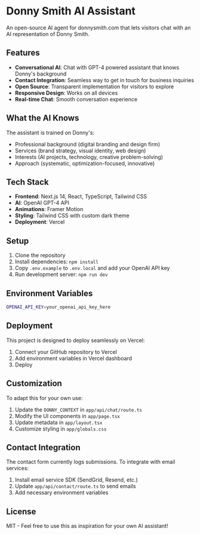 # Donny Smith AI Assistant

An open-source AI agent for donnysmith.com that lets visitors chat with an AI representation of Donny Smith.

## Features

- **Conversational AI**: Chat with GPT-4 powered assistant that knows Donny's background
- **Contact Integration**: Seamless way to get in touch for business inquiries
- **Open Source**: Transparent implementation for visitors to explore
- **Responsive Design**: Works on all devices
- **Real-time Chat**: Smooth conversation experience

## What the AI Knows

The assistant is trained on Donny's:
- Professional background (digital branding and design firm)
- Services (brand strategy, visual identity, web design)
- Interests (AI projects, technology, creative problem-solving)
- Approach (systematic, optimization-focused, innovative)

## Tech Stack

- **Frontend**: Next.js 14, React, TypeScript, Tailwind CSS
- **AI**: OpenAI GPT-4 API
- **Animations**: Framer Motion
- **Styling**: Tailwind CSS with custom dark theme
- **Deployment**: Vercel

## Setup

1. Clone the repository
2. Install dependencies: `npm install`
3. Copy `.env.example` to `.env.local` and add your OpenAI API key
4. Run development server: `npm run dev`

## Environment Variables

```bash
OPENAI_API_KEY=your_openai_api_key_here
```

## Deployment

This project is designed to deploy seamlessly on Vercel:

1. Connect your GitHub repository to Vercel
2. Add environment variables in Vercel dashboard
3. Deploy

## Customization

To adapt this for your own use:

1. Update the `DONNY_CONTEXT` in `app/api/chat/route.ts`
2. Modify the UI components in `app/page.tsx`
3. Update metadata in `app/layout.tsx`
4. Customize styling in `app/globals.css`

## Contact Integration

The contact form currently logs submissions. To integrate with email services:

1. Install email service SDK (SendGrid, Resend, etc.)
2. Update `app/api/contact/route.ts` to send emails
3. Add necessary environment variables

## License

MIT - Feel free to use this as inspiration for your own AI assistant!